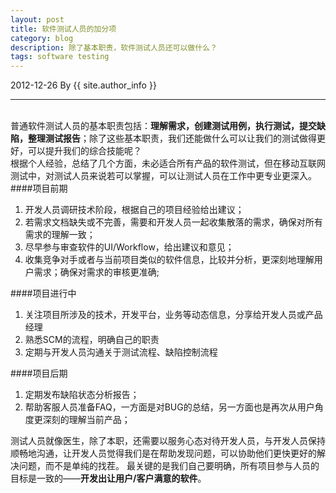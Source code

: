 ```yaml
---
layout: post
title: 软件测试人员的加分项
category: blog
description: 除了基本职责，软件测试人员还可以做什么？
tags: software testing
---
```

2012-12-26 By {{ site.author_info }}
***
<br/>普通软件测试人员的基本职责包括：**理解需求，创建测试用例，执行测试，提交缺陷，整理测试报告**；除了这些基本职责，我们还能做什么可以让我们的测试做得更好，可以提升我们的综合技能呢？
<br/>根据个人经验，总结了几个方面，未必适合所有产品的软件测试，但在移动互联网测试中，对测试人员来说若可以掌握，可以让测试人员在工作中更专业更深入。
####项目前期
1. 开发人员调研技术阶段，根据自己的项目经验给出建议；
2. 若需求文档缺失或不完善，需要和开发人员一起收集散落的需求，确保对所有需求的理解一致；
3. 尽早参与审查软件的UI/Workflow，给出建议和意见；
4. 收集竞争对手或者与当前项目类似的软件信息，比较并分析，更深刻地理解用户需求；确保对需求的审核更准确;

####项目进行中
1. 关注项目所涉及的技术，开发平台，业务等动态信息，分享给开发人员或产品经理
2. 熟悉SCM的流程，明确自己的职责
3. 定期与开发人员沟通关于测试流程、缺陷控制流程

####项目后期
1. 定期发布缺陷状态分析报告；
2. 帮助客服人员准备FAQ，一方面是对BUG的总结，另一方面也是再次从用户角度更深刻的理解当前产品；

测试人员就像医生，除了本职，还需要以服务心态对待开发人员，与开发人员保持顺畅地沟通，让开发人员觉得我们是在帮助发现问题，可以协助他们更快更好的解决问题，而不是单纯的找茬。 最关键的是我们自己要明确，所有项目参与人员的目标是一致的——**开发出让用户/客户满意的软件**。

[Angelia]:    http://angeliaw.github.com  "Angelia"
